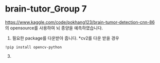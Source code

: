 # brain-tutor_Group 7

https://www.kaggle.com/code/pokhang123/brain-tumor-detection-cnn-86 의 opensource를 사용하여 뇌 종양을 예측하였습니다.

1. 필요한 package를 다운받아 줍니다.
 *cv2를 다운 받을 경우
 ```
 !pip install opencv-python
 ```
3.  
